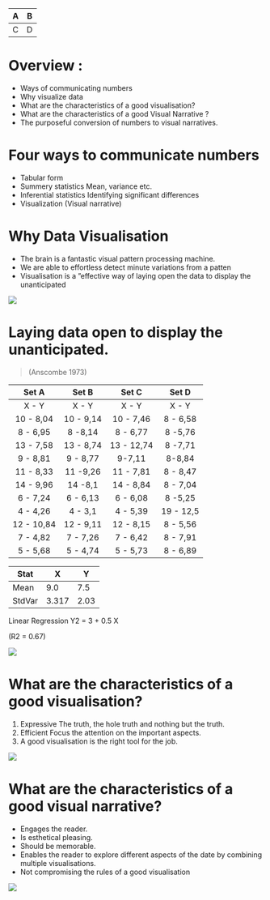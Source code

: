 A | B
---|---
C | D

# Overview :
* Ways of communicating numbers
* Why visualize data
* What are the characteristics of a good visualisation?
* What are the characteristics of a good Visual Narrative ?
* The purposeful conversion of numbers to visual narratives.

# Four ways to communicate numbers
* Tabular form
* Summery statistics Mean, variance etc.
* Inferential statistics Identifying significant differences
* Visualization (Visual narrative)

# Why Data Visualisation
* The brain is a fantastic visual pattern processing machine. 
* We are able to effortless detect minute variations from a patten
* Visualisation is a ”effective way of laying open the data to display the unanticipated

![](https://geoinformatik.github.io/webbooks/GIS_VIZ/viz_res/num_viz1.jpg)

# Laying data open to display the unanticipated.
> (Anscombe 1973)


Set A |Set B| Set C | Set D
:---:|:---:|:---:|:---:
X - Y| X - Y| X - Y| X - Y
10 - 8,04| 10 - 9,14| 10 - 7,46| 8 - 6,58|
8 - 6,95|8  -8,14|8 - 6,77|8 -5,76
13 - 7,58|13 - 8,74|13 - 12,74|8 -7,71
9 - 8,81|9 - 8,77|9-7,11|8-8,84
11 - 8,33|11 -9,26|11 - 7,81|8 - 8,47
14 - 9,96|14 -8,1|14 - 8,84| 8 - 7,04
6 - 7,24|6 - 6,13|6 - 6,08|8 -5,25
4 - 4,26|4 - 3,1|4 - 5,39|19 - 12,5
12 - 10,84|12 - 9,11|12 - 8,15|8 - 5,56
7 - 4,82|7 - 7,26|7 - 6,42|8 - 7,91
5 - 5,68|5 - 4,74|5 - 5,73|8 - 6,89

Stat|X|Y
---|---|---
Mean|9.0|7.5 
StdVar |3.317|2.03

Linear Regression Y2 = 3 + 0.5 X


(R2 = 0.67)


![](https://geoinformatik.github.io/webbooks/GIS_VIZ/viz_res/graph_set%20A-D.png)


# What are the characteristics of a good visualisation?
1. Expressive The truth, the hole truth and nothing but the truth.
2. Efficient Focus the attention on the important aspects.
3. A good visualisation is the right tool for the job.

![](https://geoinformatik.github.io/webbooks/GIS_VIZ/viz_res/graph.jpg)


# What are the characteristics of a good visual narrative?
* Engages the reader.
* Is esthetical pleasing.
* Should be memorable.
* Enables the reader to explore different aspects of the date by combining multiple visualisations.
* Not compromising the rules of a good visualisation

![](https://geoinformatik.github.io/webbooks/GIS_VIZ/viz_res/diamands.jpg)



